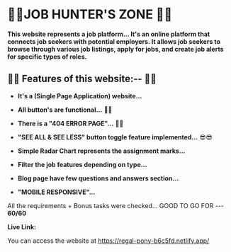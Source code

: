 # 🤩🤩**JOB HUNTER'S ZONE** 🤩🤩

**This website represents a job platform... It's an online platform that connects job seekers with potential employers. It allows job seekers to browse through various job listings, apply for jobs, and create job alerts for specific types of roles.**

## 🤔🤔 **Features of this website:--** 🤔🤔

- **It's a (Single Page Application) website...**
- **All button's are functional...** 🥵🥵
- **There is a "404 ERROR PAGE"...** 🥱🥱
- **"SEE ALL & SEE LESS" button toggle feature implemented...** 😎😎
- **Simple Radar Chart represents the assignment marks...**
- **Filter the job features depending on type...**
- **Blog page have few questions and answers section...**

- **"MOBILE RESPONSIVE"...**

All the requirements + Bonus tasks were checked... GOOD TO GO FOR --- **60/60**

**Live Link:**

You can access the website at <https://regal-pony-b6c5fd.netlify.app/>
